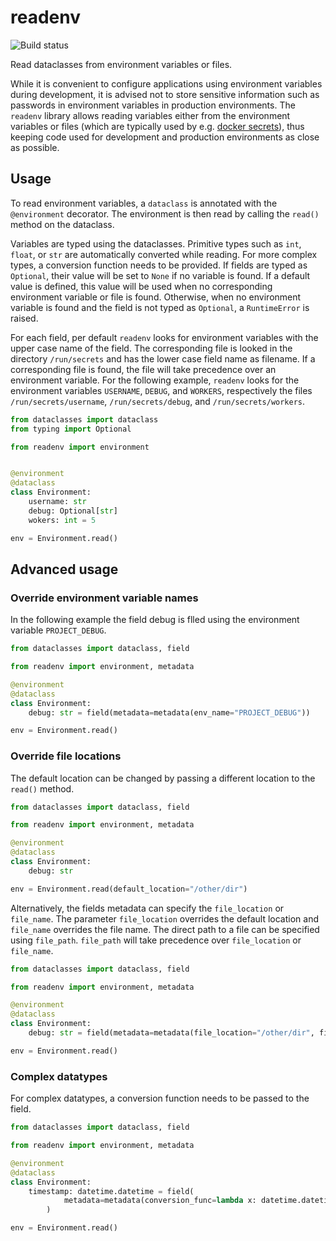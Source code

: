 # readenv

![Build status](https://github.com/c-technology/readenv/actions/workflows/check.yml/badge.svg?branch=main)

Read dataclasses from environment variables or files.

While it is convenient to configure applications using environment variables during development, it is advised not to store sensitive information such as passwords in environment variables in production environments. The `readenv` library allows reading variables either from the environment variables or files (which are typically used by e.g. [docker secrets](https://docs.docker.com/engine/swarm/secrets/)), thus keeping code used for development and production environments as close as possible.  


## Usage

To read environment variables, a `dataclass` is annotated with the `@environment` decorator. The environment is then read by calling the `read()` method on the dataclass. 

Variables are typed using the dataclasses. Primitive types such as `int`, `float`, or `str` are automatically converted while reading. For more complex types, a conversion function needs to be provided. If fields are typed as `Optional`, their value will be set to `None` if no variable is found. If a default value is defined, this value will be used when no corresponding environment variable or file is found. Otherwise, when no environment variable is found and the field is not typed as `Optional`, a `RuntimeError` is raised. 

For each field, per default `readenv` looks for environment variables with the upper case name of the field. The corresponding file is looked in the directory `/run/secrets` and has the lower case field name as filename. If a corresponding file is found, the file will take precedence over an environment variable. For the following example, `readenv` looks for the environment variables `USERNAME`, `DEBUG`, and `WORKERS`, respectively the files `/run/secrets/username`, `/run/secrets/debug`, and `/run/secrets/workers`. 
    
```python
from dataclasses import dataclass
from typing import Optional

from readenv import environment


@environment
@dataclass
class Environment:
    username: str
    debug: Optional[str]
    wokers: int = 5

env = Environment.read()

```


## Advanced usage

### Override environment variable names

In the following example the field debug is flled using the environment variable `PROJECT_DEBUG`.

```python
from dataclasses import dataclass, field

from readenv import environment, metadata

@environment
@dataclass
class Environment:
    debug: str = field(metadata=metadata(env_name="PROJECT_DEBUG"))

env = Environment.read()
```

### Override file locations

The default location can be changed by passing a different location to the `read()` method. 

```python
from dataclasses import dataclass, field

from readenv import environment, metadata

@environment
@dataclass
class Environment:
    debug: str

env = Environment.read(default_location="/other/dir")
```

Alternatively, the fields metadata can specify the `file_location` or `file_name`.  The parameter `file_location` overrides the default location and `file_name` overrides the file name. The direct path to a file can be specified using `file_path`. `file_path` will take precedence over `file_location` or `file_name`.

```python
from dataclasses import dataclass, field

from readenv import environment, metadata

@environment
@dataclass
class Environment:
    debug: str = field(metadata=metadata(file_location="/other/dir", file_name="DEBUG.txt"))

env = Environment.read()
```

### Complex datatypes

For complex datatypes, a conversion function needs to be passed to the field. 

```python
from dataclasses import dataclass, field

from readenv import environment, metadata

@environment
@dataclass
class Environment:
    timestamp: datetime.datetime = field(
            metadata=metadata(conversion_func=lambda x: datetime.datetime.fromisoformat(x))
        )

env = Environment.read()
```
